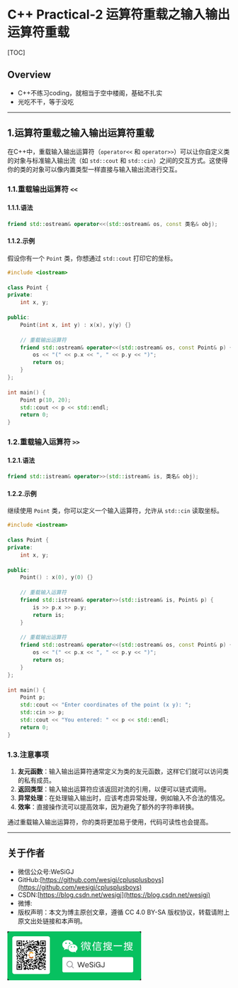 # C++ Practical-2 运算符重载之输入输出运算符重载

[TOC]

## Overview

- C++不练习coding，就相当于空中楼阁，基础不扎实
- 光吃不干，等于没吃

---

## 1.运算符重载之输入输出运算符重载

在C++中，重载输入输出运算符（`operator<<` 和 `operator>>`）可以让你自定义类的对象与标准输入输出流（如 `std::cout` 和 `std::cin`）之间的交互方式。这使得你的类的对象可以像内置类型一样直接与输入输出流进行交互。

### 1.1.重载输出运算符 `<<`

#### 1.1.1.语法

```cpp
friend std::ostream& operator<<(std::ostream& os, const 类名& obj);
```

#### 1.1.2.示例

假设你有一个 `Point` 类，你想通过 `std::cout` 打印它的坐标。

```cpp
#include <iostream>

class Point {
private:
    int x, y;

public:
    Point(int x, int y) : x(x), y(y) {}

    // 重载输出运算符
    friend std::ostream& operator<<(std::ostream& os, const Point& p) {
        os << "(" << p.x << ", " << p.y << ")";
        return os;
    }
};

int main() {
    Point p(10, 20);
    std::cout << p << std::endl;
    return 0;
}
```

### 1.2.重载输入运算符 `>>`

#### 1.2.1.语法

```cpp
friend std::istream& operator>>(std::istream& is, 类名& obj);
```

#### 1.2.2.示例

继续使用 `Point` 类，你可以定义一个输入运算符，允许从 `std::cin` 读取坐标。

```cpp
#include <iostream>

class Point {
private:
    int x, y;

public:
    Point() : x(0), y(0) {}

    // 重载输入运算符
    friend std::istream& operator>>(std::istream& is, Point& p) {
        is >> p.x >> p.y;
        return is;
    }

    // 重载输出运算符
    friend std::ostream& operator<<(std::ostream& os, const Point& p) {
        os << "(" << p.x << ", " << p.y << ")";
        return os;
    }
};

int main() {
    Point p;
    std::cout << "Enter coordinates of the point (x y): ";
    std::cin >> p;
    std::cout << "You entered: " << p << std::endl;
    return 0;
}
```

### 1.3.注意事项

1. **友元函数**：输入输出运算符通常定义为类的友元函数，这样它们就可以访问类的私有成员。
2. **返回类型**：输入输出运算符应该返回对流的引用，以便可以链式调用。
3. **异常处理**：在处理输入输出时，应该考虑异常处理，例如输入不合法的情况。
4. **效率**：直接操作流可以提高效率，因为避免了额外的字符串转换。

通过重载输入输出运算符，你的类将更加易于使用，代码可读性也会提高。

---

## 关于作者

- 微信公众号:WeSiGJ
- GitHub:[https://github.com/wesigj/cplusplusboys](https://github.com/wesigj/cplusplusboys)
- CSDN:[https://blog.csdn.net/wesigj](https://blog.csdn.net/wesigj)
- 微博:
- 版权声明：本文为博主原创文章，遵循 CC 4.0 BY-SA 版权协议，转载请附上原文出处链接和本声明。

<img src=/./img/wechat.jpg width=60% />
